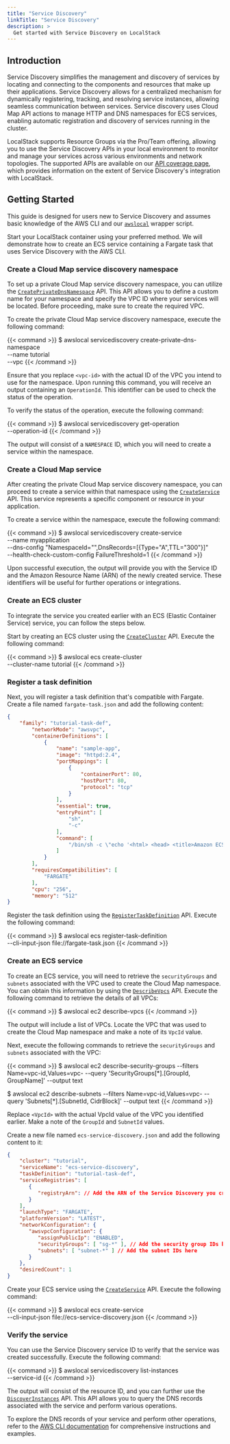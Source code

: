 ```yaml
---
title: "Service Discovery"
linkTitle: "Service Discovery"
description: >
  Get started with Service Discovery on LocalStack
---
```


## Introduction

Service Discovery simplifies the management and discovery of services by locating and connecting to the components and resources that make up their applications. Service Discovery allows for a centralized mechanism for dynamically registering, tracking, and resolving service instances, allowing seamless communication between services. Service discovery uses Cloud Map API actions to manage HTTP and DNS namespaces for ECS services, enabling automatic registration and discovery of services running in the cluster. 

LocalStack supports Resource Groups via the Pro/Team offering, allowing you to use the Service Discovery APIs in your local environment to monitor and manage your services across various environments and network topologies. The supported APIs are available on our [API coverage page](https://docs.localstack.cloud/references/coverage/coverage_servicediscovery/), which provides information on the extent of Service Discovery's integration with LocalStack.

## Getting Started

This guide is designed for users new to Service Discovery and assumes basic knowledge of the AWS CLI and our [`awslocal`](https://github.com/localstack/awscli-local) wrapper script.

Start your LocalStack container using your preferred method. We will demonstrate how to create an ECS service containing a Fargate task that uses Service Discovery with the AWS CLI.

### Create a Cloud Map service discovery namespace

To set up a private Cloud Map service discovery namespace, you can utilize the [`CreatePrivateDnsNamespace`](https://docs.aws.amazon.com/cloud-map/latest/api/API_CreatePrivateDnsNamespace.html) API. This API allows you to define a custom name for your namespace and specify the VPC ID where your services will be located. Before proceeding, make sure to create the required VPC.

To create the private Cloud Map service discovery namespace, execute the following command:

{{< command >}}
$ awslocal servicediscovery create-private-dns-namespace \
      --name tutorial \
      --vpc <vpc-id>
{{< /command >}}

Ensure that you replace `<vpc-id>` with the actual ID of the VPC you intend to use for the namespace. Upon running this command, you will receive an output containing an `OperationId`. This identifier can be used to check the status of the operation.

To verify the status of the operation, execute the following command:

{{< command >}}
$ awslocal servicediscovery get-operation \
      --operation-id <operation-id>
{{< /command >}}

The output will consist of a `NAMESPACE` ID, which you will need to create a service within the namespace.

### Create a Cloud Map service

After creating the private Cloud Map service discovery namespace, you can proceed to create a service within that namespace using the [`CreateService`](https://docs.aws.amazon.com/cloud-map/latest/api/API_CreateService.html) API. This service represents a specific component or resource in your application.

To create a service within the namespace, execute the following command:

{{< command >}}
$ awslocal servicediscovery create-service \
      --name myapplication \
      --dns-config "NamespaceId="<Namespace-ID>",DnsRecords=[{Type="A",TTL="300"}]" \
      --health-check-custom-config FailureThreshold=1
{{< /command >}}

Upon successful execution, the output will provide you with the Service ID and the Amazon Resource Name (ARN) of the newly created service. These identifiers will be useful for further operations or integrations.

### Create an ECS cluster

To integrate the service you created earlier with an ECS (Elastic Container Service) service, you can follow the steps below.

Start by creating an ECS cluster using the [`CreateCluster`](https://docs.aws.amazon.com/AmazonECS/latest/APIReference/API_CreateCluster.html) API. Execute the following command:

{{< command >}}
$ awslocal ecs create-cluster \
      --cluster-name tutorial
{{< /command >}}

### Register a task definition

Next, you will register a task definition that's compatible with Fargate. Create a file named `fargate-task.json` and add the following content:

```json
{
    "family": "tutorial-task-def",
        "networkMode": "awsvpc",
        "containerDefinitions": [
            {
                "name": "sample-app",
                "image": "httpd:2.4",
                "portMappings": [
                    {
                        "containerPort": 80,
                        "hostPort": 80,
                        "protocol": "tcp"
                    }
                ],
                "essential": true,
                "entryPoint": [
                    "sh",
                    "-c"
                ],
                "command": [
                    "/bin/sh -c \"echo '<html> <head> <title>Amazon ECS Sample App</title> <style>body {margin-top: 40px; background-color: #333;} </style> </head><body> <div style=color:white;text-align:center> <h1>Amazon ECS Sample App</h1> <h2>Congratulations!</h2> <p>Your application is now running on a container in Amazon ECS.</p> </div></body></html>' >  /usr/local/apache2/htdocs/index.html && httpd-foreground\""
                ]
            }
        ],
        "requiresCompatibilities": [
            "FARGATE"
        ],
        "cpu": "256",
        "memory": "512"
}
```

Register the task definition using the [`RegisterTaskDefinition`](https://docs.aws.amazon.com/AmazonECS/latest/APIReference/API_RegisterTaskDefinition.html) API. Execute the following command:

{{< command >}}
$ awslocal ecs register-task-definition \
      --cli-input-json file://fargate-task.json
{{< /command >}}

### Create an ECS service

To create an ECS service, you will need to retrieve the `securityGroups` and `subnets` associated with the VPC used to create the Cloud Map namespace. You can obtain this information by using the [`DescribeVpcs`](https://docs.aws.amazon.com/vpc/latest/APIReference/API_DescribeVpcs.html) API. Execute the following command to retrieve the details of all VPCs:

{{< command >}}
$ awslocal ec2 describe-vpcs
{{< /command >}}

The output will include a list of VPCs. Locate the VPC that was used to create the Cloud Map namespace and make a note of its `VpcId` value.

Next, execute the following commands to retrieve the `securityGroups` and `subnets` associated with the VPC:

{{< command >}}
$ awslocal ec2 describe-security-groups --filters Name=vpc-id,Values=vpc-<ID> --query 'SecurityGroups[*].[GroupId, GroupName]' --output text

$ awslocal ec2 describe-subnets --filters Name=vpc-id,Values=vpc-<ID> --query 'Subnets[*].[SubnetId, CidrBlock]' --output text
{{< /command >}}

Replace `<VpcId>` with the actual VpcId value of the VPC you identified earlier. Make a note of the `GroupId` and `SubnetId` values.

Create a new file named `ecs-service-discovery.json` and add the following content to it:

```json
{
    "cluster": "tutorial",
    "serviceName": "ecs-service-discovery",
    "taskDefinition": "tutorial-task-def",
    "serviceRegistries": [
       {
          "registryArn": // Add the ARN of the Service Discovery you created above
       }
    ],
    "launchType": "FARGATE",
    "platformVersion": "LATEST",
    "networkConfiguration": {
       "awsvpcConfiguration": {
          "assignPublicIp": "ENABLED",
          "securityGroups": [ "sg-*" ], // Add the security group IDs here
          "subnets": [ "subnet-*" ] // Add the subnet IDs here
       }
    },
    "desiredCount": 1
}
```

Create your ECS service using the [`CreateService`](https://docs.aws.amazon.com/AmazonECS/latest/APIReference/API_CreateService.html) API. Execute the following command:

{{< command >}}
$ awslocal ecs create-service \
      --cli-input-json file://ecs-service-discovery.json
{{< /command >}}

### Verify the service

You can use the Service Discovery service ID to verify that the service was created successfully. Execute the following command:

{{< command >}}
$ awslocal servicediscovery list-instances \
       --service-id <service-id>
{{< /command >}}

The output will consist of the resource ID, and you can further use the [`DiscoverInstances`](https://docs.aws.amazon.com/cloud-map/latest/api/API_DiscoverInstances.html) API. This API allows you to query the DNS records associated with the service and perform various operations.

To explore the DNS records of your service and perform other operations, refer to the [AWS CLI documentation](https://docs.aws.amazon.com/cli/latest/reference/servicediscovery/index.html) for comprehensive instructions and examples.
